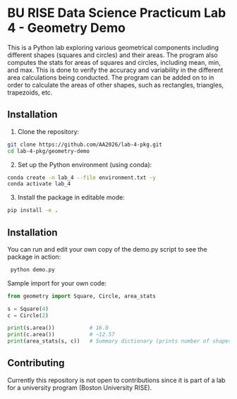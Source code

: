 # BU RISE Data Science Practicum Lab 4 - Geometry Demo

This is a Python lab exploring various geometrical components including different shapes (squares and circles) and their areas. The program also computes the stats for areas of squares and circles, including mean, min, and max. This is done to verify the accuracy and variability in the different area calculations being conducted. The program can be added on to in order to calculate the areas of other shapes, such as rectangles, triangles, trapezoids, etc.

## Installation

1. Clone the repository:
```bash
git clone https://github.com/AA2026/lab-4-pkg.git
cd lab-4-pkg/geometry-demo
```

2. Set up the Python environment (using conda):
```bash
conda create -n lab_4 --file environment.txt -y
conda activate lab_4
```

3. Install the package in editable mode:
 ```bash
 pip install -e .
 ```

## Installation
You can run and edit your own copy of the demo.py script to see the package in action:
```bash
 python demo.py
 ```
Sample import for your own code:
```python
from geometry import Square, Circle, area_stats

s = Square(4)
c = Circle(2)

print(s.area())           # 16.0
print(c.area())           # ~12.57
print(area_stats(s, c))   # Summary dictionary (prints number of shapes, total area, mean area, min area, max area)

```


## Contributing

Currently this repository is not open to contributions since it is part of a lab for a university program (Boston University RISE).


